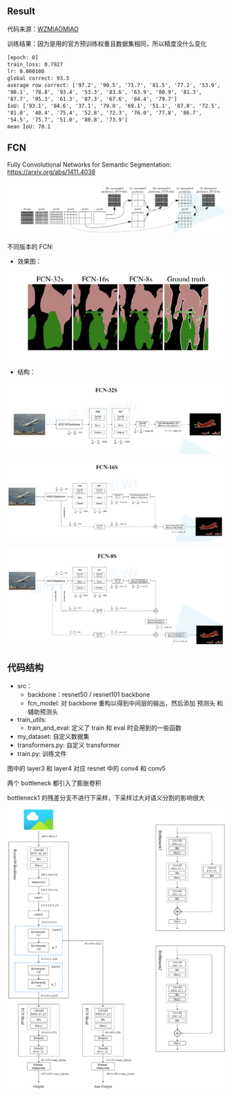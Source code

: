 ## Result

代码来源：[WZMIAOMIAO](https://github.com/WZMIAOMIAO/deep-learning-for-image-processing/tree/master/pytorch_segmentation/fcn)

训练结果：因为是用的官方预训练权重且数据集相同，所以精度没什么变化

```
[epoch: 0]
train_loss: 0.7927
lr: 0.000100
global correct: 93.3
average row correct: ['97.2', '90.5', '71.7', '81.5', '77.2', '53.9', '90.1', '78.8', '93.4', '53.3', '83.6', '63.9', '80.9', '81.3', '87.7', '95.3', '61.3', '87.3', '67.6', '84.4', '79.7']
IoU: ['93.1', '84.6', '37.1', '79.0', '69.1', '51.1', '87.0', '72.5', '81.0', '40.4', '75.4', '52.8', '72.3', '76.0', '77.8', '86.7', '54.5', '75.7', '51.0', '80.8', '73.9']
mean IoU: 70.1
```

## FCN

Fully Convolutional Networks for Semantic Segmentation: https://arxiv.org/abs/1411.4038

![](../../img/segmentation/FCN_1.png)

不同版本的 FCN:

- 效果图：

![](../../img/segmentation/FCN_2.png)

- 结构：

![](../../img/segmentation/FCN_32s.png)

![](../../img/segmentation/FCN_16s.png)

<img src="../../img/segmentation/FCN_8s.png"  />

## 代码结构

- src：
  - backbone：resnet50 / resnet101 backbone
  - fcn_model: 对 backbone 重构以得到中间层的输出，然后添加 预测头 和 辅助预测头
- train_utils: 
  - train_and_eval: 定义了 train 和 eval 时会用到的一些函数
- my_dataset: 自定义数据集
- transformers.py: 自定义 transformer
- train.py: 训练文件

图中的 layer3 和 layer4 对应 resnet 中的 conv4 和 conv5

两个 bottleneck 都引入了膨胀卷积

bottleneck1 的残差分支不进行下采样，下采样过大对语义分割的影响很大

![](../../img/segmentation/fcn.png)
